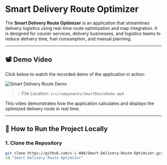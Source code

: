 # Smart Delivery Route Optimizer

The **Smart Delivery Route Optimizer** is an application that streamlines delivery logistics using real-time route optimization and map integration. It is designed for courier services, delivery businesses, and logistics teams to reduce delivery time, fuel consumption, and manual planning.

---

## 📽️ Demo Video

Click below to watch the recorded demo of the application in action:

![Smart Delivery Route Demo](./src/components/SmartRouteDemo.gif)

> 💡 File Location: `src/components/SmartRouteDemo.mp4`

This video demonstrates how the application calculates and displays the optimized delivery route in real time.

---

## 🚀 How to Run the Project Locally

### 1. **Clone the Repository**

```bash
git clone https://github.com/s-j-404/Smart-Delivery-Route-Optimizer.git
cd "Smart Delivery Route Optimizer"
